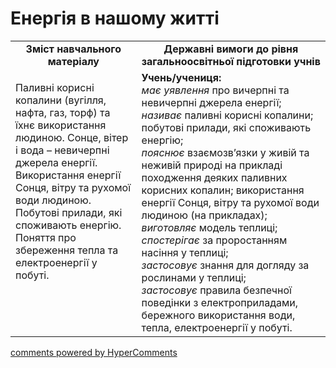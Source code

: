 <div id="hypercomments_widget" class="js-hypercomments-widget invisible"></div>

Енергія в нашому житті
=============================================

<table>
  <tr>
    <td width="40%" align="center"><b>Зміст навчального матеріалу<b></td>
    <td width="60%" align="center"><b>Державні вимоги до рівня загальноосвітньої підготовки учнів</b></td>
  </tr>
  <tr>
    <td width="40%" style="vertical-align:top !important;">
      <p>Паливні корисні копалини (вугілля, нафта, газ, торф) та їхнє використання людиною. Сонце, вітер і вода – невичерпні джерела енергії. Використання енергії Сонця, вітру та рухомої води людиною. Побутові прилади, які споживають енергію. Поняття про збереження тепла та електроенергії у побуті. </p>
    </td>
    <td width="60%" style="vertical-align:top !important;">
    <b>Учень/учениця:</b><br>
    <i>має уявлення</i> про вичерпні та невичерпні джерела енергії;<br>
    <i>називає</i> паливні корисні копалини; побутові прилади, які споживають енергію;<br>
    <i>пояснює</i> взаємозв’язки у живій та неживій природі на прикладі походження деяких паливних корисних копалин; використання енергії Сонця, вітру та рухомої води людиною (на прикладах);<br> 
    <i>виготовляє</i> модель теплиці;<br>
    <i>спостерігає</i> за проростанням насіння у теплиці;<br>
    <i>застосовує</i> знання для догляду за рослинами у теплиці;<br>
    <i>застосовує</i> правила безпечної поведінки з електроприладами, бережного використання води, тепла, електроенергії у побуті.
	</td>
  </tr>
</table>

<div class="js-hypercomments-container">
<a href="http://hypercomments.com" class="hc-link" title="comments widget">comments powered by HyperComments</a>
</div>